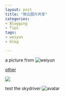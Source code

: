 ```yaml
---
layout: post
title: "微云图片共享"
categories:
- Blogging
- Tips 
tags:
- weiyun
- blog

---
```



a picture from ![weiyun](http://url.cn/RvcsEb)

[other](http://sz.yun.ftn.qq.com/ftn_handler/87f8aa5eec4cc31ff19ff1627fcf2ff725f67a5fd3bf3cfe2521d9a04fe7d0f6?fname=mmexport1394717641759.jpeg&pictype=scaled&size=500*500)

![](http://sz.yun.ftn.qq.com/ftn_handler/87f8aa5eec4cc31ff19ff1627fcf2ff725f67a5fd3bf3cfe2521d9a04fe7d0f6?fname=mmexport1394717641759.jpeg&pictype=scaled&size=500*500)


test the skydriver ![avatar](http://1drv.ms/1gkIT0j)
